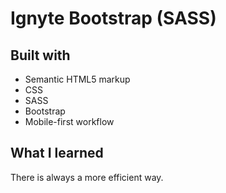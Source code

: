 # Ignyte Bootstrap (SASS)

## Built with

- Semantic HTML5 markup
- CSS
- SASS
- Bootstrap
- Mobile-first workflow

## What I learned

There is always a more efficient way.
